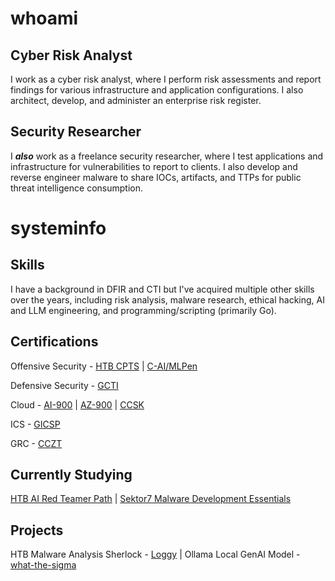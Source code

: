 # whoami

## Cyber Risk Analyst
I work as a cyber risk analyst, where I perform risk assessments and report findings for various infrastructure and application configurations. I also architect, develop, and administer an enterprise risk register. 

## Security Researcher
I ***also*** work as a freelance security researcher, where I test applications and infrastructure for vulnerabilities to report to clients. I also develop and reverse engineer malware to share IOCs, artifacts, and TTPs for public threat intelligence consumption.

# systeminfo

## Skills
I have a background in DFIR and CTI but I've acquired multiple other skills over the years, including risk analysis, malware research, ethical hacking, AI and LLM engineering, and programming/scripting (primarily Go). 

## Certifications 
Offensive Security - 
[HTB CPTS](https://academy.hackthebox.com/preview/certifications/htb-certified-penetration-testing-specialist) | [C-AI/MLPen](https://secops.group/product/certified-ai-ml-pentester/) 

Defensive Security - 
[GCTI](https://www.giac.org/certifications/cyber-threat-intelligence-gcti/)

Cloud - 
[AI-900](https://learn.microsoft.com/en-us/credentials/certifications/azure-ai-fundamentals/?practice-assessment-type=certification) | [AZ-900](https://learn.microsoft.com/en-us/credentials/certifications/azure-fundamentals/?practice-assessment-type=certification) | [CCSK](https://cloudsecurityalliance.org/education/ccsk)

ICS - 
[GICSP](https://www.giac.org/certifications/global-industrial-cyber-security-professional-gicsp/)

GRC - 
[CCZT](https://cloudsecurityalliance.org/education/cczt?gad_source=1)


## Currently Studying
[HTB AI Red Teamer Path](https://academy.hackthebox.com/path/preview/ai-red-teamer) | [Sektor7 Malware Development Essentials](https://institute.sektor7.net/red-team-operator-malware-development-essentials)

## Projects
HTB Malware Analysis Sherlock - [Loggy](https://app.hackthebox.com/sherlocks/Loggy) | Ollama Local GenAI Model - [what-the-sigma](https://ollama.com/grepStrength/what-the-sigma)
